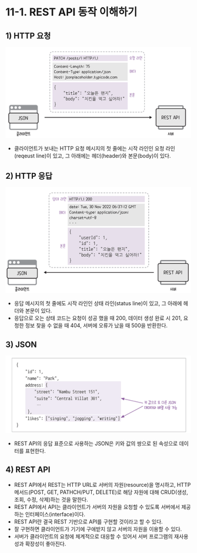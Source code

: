 # 11-1. REST API 동작 이해하기
## 1) HTTP 요청
![요청 메시지의 구조](/media/서적/코딩%20자율학습%20스프링부트3%20자바%20백엔드%20개발%20입문/Part%203.%20REST%20API와%20테스트%20코드%20작성하기/11.%20HTTP와%20REST%20컨트롤러/요청%20메시지의%20구조.png)
- 클라이언트가 보내는 HTTP 요청 메시지의 첫 줄에는 시작 라인인 요청 라인(reqeust line)이 있고, 그 아래에는 헤더(header)와 본문(body)이 있다.

## 2) HTTP 응답
![응답 메시지의 구조](/media/서적/코딩%20자율학습%20스프링부트3%20자바%20백엔드%20개발%20입문/Part%203.%20REST%20API와%20테스트%20코드%20작성하기/11.%20HTTP와%20REST%20컨트롤러/응답%20메시지의%20구조.png)
- 응답 메시지의 첫 줄에도 시작 라인인 상태 라인(status line)이 있고, 그 아래에 헤더와 본문이 있다.
- 응답으로 오는 상태 코드는 요청이 성공 했을 때 200, 데이터 생성 완료 시 201, 요청한 정보 찾을 수 없을 때 404, 서버에 오류가 났을 때 500을 반환한다.

## 3) JSON
![JSON 데이터 예시](/media/서적/코딩%20자율학습%20스프링부트3%20자바%20백엔드%20개발%20입문/Part%203.%20REST%20API와%20테스트%20코드%20작성하기/11.%20HTTP와%20REST%20컨트롤러/JSON%20데이터%20예시.png)
- REST API의 응답 표준으로 사용하는 JSON은 키와 값의 쌍으로 된 속성으로 데이터를 표현한다.

## 4) REST API
- REST API에서 REST는 HTTP URL로 서버의 자원(resource)을 명시하고, HTTP 메서드(POST, GET, PATHCH/PUT, DELETE)로 해당 자원에 대해 CRUD(생성, 조회, 수정, 삭제)하는 것을 말한다.
- REST API에서 API는 클라이언트가 서버의 자원을 요청할 수 있도록 서버에서 제공하는 인터페이스(interface)이다.
- REST API란 결국 REST 기반으로 API를 구현할 것이라고 할 수 있다.
- 잘 구현하면 클라이언트가 기기에 구애받지 않고 서버의 자원을 이용할 수 있다.
- 서버가 클라이언트의 요청에 체계적으로 대응할 수 있어서 서버 프로그램의 재사용성과 확장성이 좋아진다.